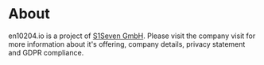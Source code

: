 # About

en10204.io is a project of [S1Seven GmbH](https://s1seven.com). Please visit the company visit for more information about it's offering, company details, privacy statement and GDPR compliance.

